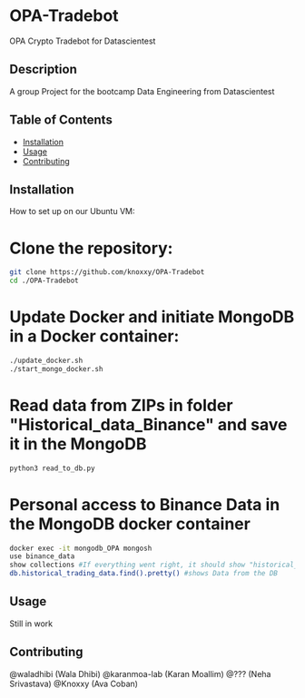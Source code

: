 # OPA-Tradebot
OPA Crypto Tradebot for Datascientest
## Description
A group Project for the bootcamp Data Engineering from Datascientest

## Table of Contents
- [Installation](#installation)
- [Usage](#usage)
- [Contributing](#contributing)

## Installation
How to set up on our Ubuntu VM:

# Clone the repository:
```bash
git clone https://github.com/knoxxy/OPA-Tradebot
cd ./OPA-Tradebot
```
# Update Docker and initiate MongoDB in a Docker container:
``` bash
./update_docker.sh
./start_mongo_docker.sh
```

# Read data from ZIPs in folder "Historical_data_Binance" and save it in the MongoDB
``` bash
python3 read_to_db.py
```

# Personal access to Binance Data in the MongoDB docker container
``` bash
docker exec -it mongodb_OPA mongosh
use binance_data
show collections #If everything went right, it should show "historical_trading_data"
db.historical_trading_data.find().pretty() #shows Data from the DB
```

## Usage
Still in work

## Contributing
@waladhibi (Wala Dhibi)
@karanmoa-lab (Karan Moallim)
@??? (Neha Srivastava)
@Knoxxy (Ava Coban)

